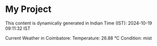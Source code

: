 # My Project

This content is dynamically generated in Indian Time (IST): 2024-10-19 09:11:32 IST


Current Weather in Coimbatore:
Temperature: 26.88 °C
Condition: mist
